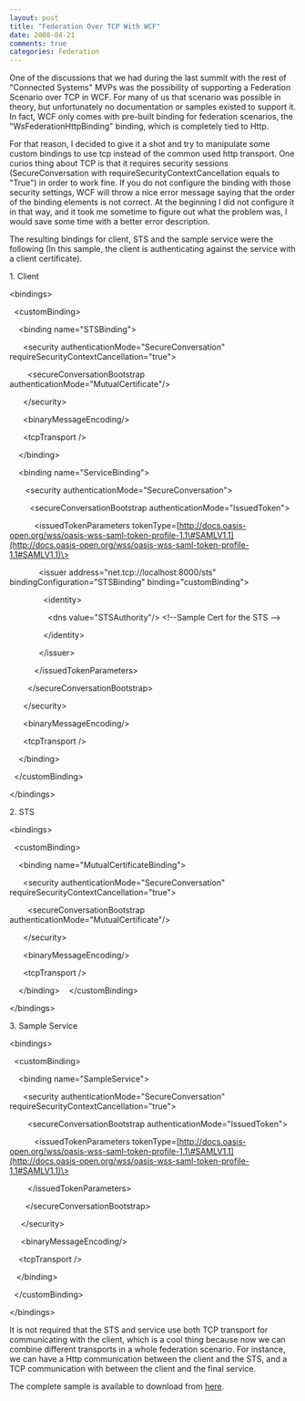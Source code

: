 ```yaml
---
layout: post
title: "Federation Over TCP With WCF"
date: 2008-04-21
comments: true
categories: Federation
---
```


One of the discussions that we had during the last summit with the rest
of "Connected Systems" MVPs was the possibility of supporting a
Federation Scenario over TCP in WCF. For many of us that scenario was
possible in theory, but unfortunately no documentation or samples
existed to support it. In fact, WCF only comes with pre-built binding
for federation scenarios, the "WsFederationHttpBinding" binding, which
is completely tied to Http.

For that reason, I decided to give it a shot and try to manipulate some
custom bindings to use tcp instead of the common used http transport.
One curios thing about TCP is that it requires security sessions
(SecureConversation with requireSecurityContextCancellation equals to
"True") in order to work fine. If you do not configure the binding with
those security settings, WCF will throw a nice error message saying that
the order of the binding elements is not correct. At the beginning I did
not configure it in that way, and it took me sometime to figure out what
the problem was, I would save some time with a better error
description. 

The resulting bindings for client, STS and the sample service were the
following (In this sample, the client is authenticating against the
service with a client certificate).

​1. Client

\<bindings\>

  \<customBinding\>

    \<binding name="STSBinding"\>

      \<security authenticationMode="SecureConversation"
requireSecurityContextCancellation="true"\>

        \<secureConversationBootstrap
authenticationMode="MutualCertificate"/\>

      \</security\>

      \<binaryMessageEncoding/\>

      \<tcpTransport /\>

    \</binding\>

    \<binding name="ServiceBinding"\>

       \<security authenticationMode="SecureConversation"\>

         \<secureConversationBootstrap
authenticationMode="IssuedToken"\>

           \<issuedTokenParameters
tokenType=[http://docs.oasis-open.org/wss/oasis-wss-saml-token-profile-1.1\#SAMLV1.1](http://docs.oasis-open.org/wss/oasis-wss-saml-token-profile-1.1#SAMLV1.1)\>

             \<issuer address="net.tcp://localhost:8000/sts"
bindingConfiguration="STSBinding" binding="customBinding"\>

               \<identity\>

                 \<dns value="STSAuthority"/\> \<!--Sample Cert for the
STS --\>

               \</identity\>

             \</issuer\>

           \</issuedTokenParameters\>

        \</secureConversationBootstrap\>

      \</security\>

      \<binaryMessageEncoding/\>

      \<tcpTransport /\>

    \</binding\>

  \</customBinding\>

\</bindings\>

​2. STS

\<bindings\>

  \<customBinding\>

    \<binding name="MutualCertificateBinding"\>

      \<security authenticationMode="SecureConversation"
requireSecurityContextCancellation="true"\>

        \<secureConversationBootstrap
authenticationMode="MutualCertificate"/\>

      \</security\>

      \<binaryMessageEncoding/\>

      \<tcpTransport /\>

    \</binding\>    \</customBinding\>

\</bindings\>

​3. Sample Service

\<bindings\>

  \<customBinding\>

    \<binding name="SampleService"\>

      \<security authenticationMode="SecureConversation"
requireSecurityContextCancellation="true"\>

        \<secureConversationBootstrap authenticationMode="IssuedToken"\>

           \<issuedTokenParameters
tokenType=[http://docs.oasis-open.org/wss/oasis-wss-saml-token-profile-1.1\#SAMLV1.1](http://docs.oasis-open.org/wss/oasis-wss-saml-token-profile-1.1#SAMLV1.1)\>

        \</issuedTokenParameters\>

       \</secureConversationBootstrap\>

     \</security\>

     \<binaryMessageEncoding/\>

    \<tcpTransport /\>

   \</binding\>

  \</customBinding\>

\</bindings\>

It is not required that the STS and service use both TCP transport for
communicating with the client, which is a cool thing because now we can
combine different transports in a whole federation scenario. For
instance, we can have a Http communication between the client and the
STS, and a TCP communication with between the client and the final
service.

The complete sample is available to download from
[here](/images/legacy/FederationOverTcp.zip).

 

